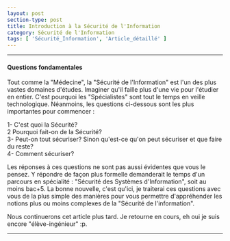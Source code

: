 ```yaml
---
layout: post
section-type: post
title: Introduction à la Sécurité de l'Information
category: Sécurité de l'Information
tags: [ 'Sécurité_Information', 'Article_détaillé' ]
---
```


---------------------------------------------

#### Questions fondamentales
Tout comme la "Médecine", la "Sécurité de l'Information" est l'un des plus vastes domaines d'études. Imaginer qu'il faille plus d'une vie pour l'étudier en entier. C'est pourquoi les "Spécialistes" sont tout le temps en veille technologique. Néanmoins, les questions ci-dessous sont les plus importantes pour commencer : 

  1- C'est quoi la Sécurité? <br/>
  2  Pourquoi fait-on de la Sécurité? <br/>
  3- Peut-on tout sécuriser? Sinon qu'est-ce qu'on peut sécuriser et que faire du reste?<br/>
  4- Comment sécuriser? 
  
Les réponses à ces questions ne sont pas aussi évidentes que vous le pensez. Y répondre de façon plus formelle demanderait le temps d'un parcours 
en spécialité : "Sécurité des Systèmes d'Information", soit au moins bac+5.
La bonne nouvelle, c'est qu'ici, je traiterai ces questions avec vous de la plus simple des manières pour vous permettre d'appréhender les notions plus ou moins complexes de la "Sécurité de l'information".

Nous continuerons cet article plus tard. Je retourne en cours, eh oui je suis encore "élève-ingénieur" :p.

---------------------------------------------
